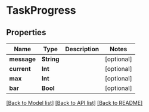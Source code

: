 # TaskProgress

## Properties

Name | Type | Description | Notes
------------ | ------------- | ------------- | -------------
**message** | **String** |  | [optional] 
**current** | **Int** |  | [optional] 
**max** | **Int** |  | [optional] 
**bar** | **Bool** |  | [optional] 

[[Back to Model list]](../#documentation-for-models) [[Back to API list]](../#documentation-for-api-endpoints) [[Back to README]](../)


